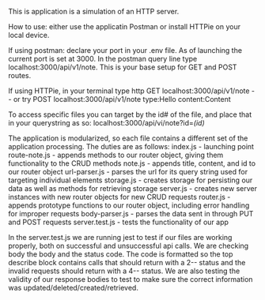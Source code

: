 This is application is a simulation of an HTTP server.

How to use: either use the applicatin Postman or install HTTPie on your local device.

If using postman: declare your port in your .env file. As of launching the current port is set at 3000. In the postman query line type localhost:3000/api/v1/note. This is your base setup for GET and POST routes.

If using HTTPie, in your terminal type http GET localhost:3000/api/v1/note -- 
or try POST localhost:3000/api/v1/note type:Hello content:Content

To access specific files you can target by the id# of the file, and place that in your querystring as so:
localhost:3000/api/vi/note?id=*(id)*

The application is modularized, so each file contains a different set of the application processing. The duties are as follows:
    index.js - launching point 
    route-note.js - appends methods to our router object, giving them functionality to the CRUD methods
    note.js - appends title, content, and id to our router object
    url-parser.js - parses the url for its query string used for targeting individual elements
    storage.js - creates storage for persisting our data as well as methods for retrieving storage
    server.js - creates new server instances with new router objects for new CRUD requests
    router.js - appends prototype functions to our router object, including error handling for improper                 requests
    body-parser.js - parses the data sent in through PUT and POST requests
    server.test.js - tests the functionality of our app





In the server.test.js we are running jest to test if our files are working properly, both on successful and unsuccessful api calls. We are checking body the body and the status code. The code is formatted so the top describe block contains calls that should return with a 2-- status and the invalid requests should return with a 4-- status. We are also testing the validity of our response bodies to test to make sure the correct information was updated/deleted/created/retrieved.

